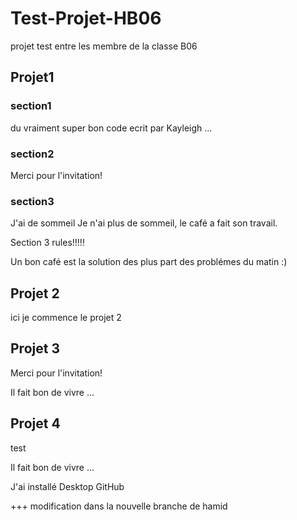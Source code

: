 # Test-Projet-HB06

projet test entre les membre de la classe B06

## Projet1

### section1

du vraiment super bon code ecrit par Kayleigh ...

### section2

Merci pour l'invitation!

### section3

J'ai de sommeil
Je n'ai plus de sommeil, le café a fait son travail.

Section 3 rules!!!!!

Un bon café est la solution des plus part des problémes du matin :)

## Projet 2

ici je commence le projet 2

## Projet 3

Merci pour l'invitation!

Il fait bon de vivre ... 

## Projet 4
test 

Il fait bon de vivre ...

J'ai installé Desktop GitHub

+++
modification dans la nouvelle branche de hamid
